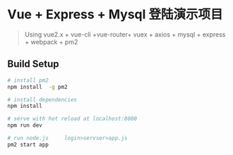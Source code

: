 # Vue + Express + Mysql 登陆演示项目

> Using vue2.x + vue-cli +vue-router+ vuex + axios + mysql + express + webpack + pm2

## Build Setup

``` bash
# install pm2
npm install  -g pm2

# install dependencies
npm install

# serve with hot reload at localhost:8080
npm run dev

# run node.js     login>servser>app.js  
pm2 start app 

